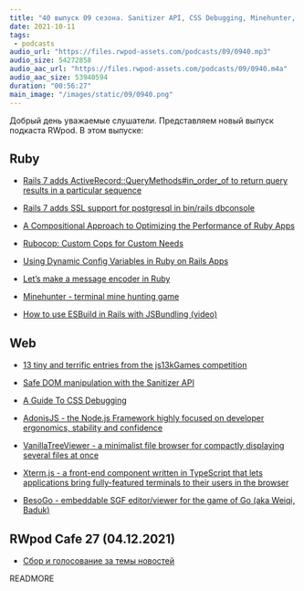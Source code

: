 ```yaml
---
title: "40 выпуск 09 сезона. Sanitizer API, CSS Debugging, Minehunter, AdonisJS, VanillaTreeViewer, Xterm.js и прочее"
date: 2021-10-11
tags:
 - podcasts
audio_url: "https://files.rwpod-assets.com/podcasts/09/0940.mp3"
audio_size: 54272858
audio_aac_url: "https://files.rwpod-assets.com/podcasts/09/0940.m4a"
audio_aac_size: 53940594
duration: "00:56:27"
main_image: "/images/static/09/0940.png"
---
```


Добрый день уважаемые слушатели. Представляем новый выпуск подкаста RWpod. В этом выпуске:

## Ruby

 - [Rails 7 adds ActiveRecord::QueryMethods#in_order_of to return query results in a particular sequence](https://blog.saeloun.com/2021/10/05/rails-7-activerecord-adds-in_order_of-method)
 - [Rails 7 adds SSL support for postgresql in bin/rails dbconsole](https://blog.saeloun.com/2021/10/06/rails-7-add-ssl-support-postgresql-dbconsole)
 - [A Compositional Approach to Optimizing the Performance of Ruby Apps](https://noteflakes.com/articles/2021-10-05-a-compositional-approach-to-ruby-performance)
 - [Rubocop: Custom Cops for Custom Needs](https://thoughtbot.com/blog/rubocop-custom-cops-for-custom-needs)


 - [Using Dynamic Config Variables in Ruby on Rails Apps](https://pawelurbanek.com/rails-dynamic-config)
 - [Let’s make a message encoder in Ruby](https://medium.com/zendesk-engineering/lets-make-a-message-encoder-in-ruby-1bbca8065f62)
 - [Minehunter - terminal mine hunting game](https://github.com/piotrmurach/minehunter)
 - [How to use ESBuild in Rails with JSBundling (video)](https://gorails.com/episodes/esbuild-jsbundling-rails)

## Web

 - [13 tiny and terrific entries from the js13kGames competition](https://github.blog/2021-10-05-13-tiny-and-terrific-entries-from-the-js13kgames-competition/)
 - [Safe DOM manipulation with the Sanitizer API](https://web.dev/sanitizer/)
 - [A Guide To CSS Debugging](https://www.smashingmagazine.com/2021/10/guide-debugging-css/)


 - [AdonisJS - the Node.js Framework highly focused on developer ergonomics, stability and confidence](https://adonisjs.com/)
 - [VanillaTreeViewer - a minimalist file browser for compactly displaying several files at once](https://abhchand.me/vanilla-tree-viewer/)
 - [Xterm.js - a front-end component written in TypeScript that lets applications bring fully-featured terminals to their users in the browser](https://xtermjs.org/)
 - [BesoGo - embeddable SGF editor/viewer for the game of Go (aka Weiqi, Baduk)](https://github.com/yewang/besogo)

## RWpod Cafe 27 (04.12.2021)

 - [Сбор и голосование за темы новостей](https://github.com/rwpod/cafe-discussions/discussions/12)


READMORE
